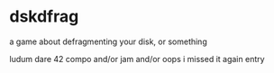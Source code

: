 # dskdfrag
a game about defragmenting your disk, or something

ludum dare 42 compo and/or jam and/or oops i missed it again entry
